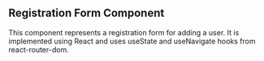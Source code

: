 ## Registration Form Component

This component represents a registration form for adding a user. It is implemented using React and uses useState and useNavigate hooks from react-router-dom.

